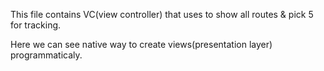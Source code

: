 This file contains VC(view controller) that uses to show all routes & pick 5 for tracking. 

Here we can see native way to create views(presentation layer) programmaticaly.
